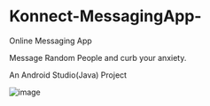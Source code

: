 # Konnect-MessagingApp-

Online Messaging App

Message Random People and curb your anxiety.

An Android Studio(Java) Project


![image](https://user-images.githubusercontent.com/59475486/130220346-b68cb28d-fb5b-4ab1-8511-dc8e3a4c6f29.png)

